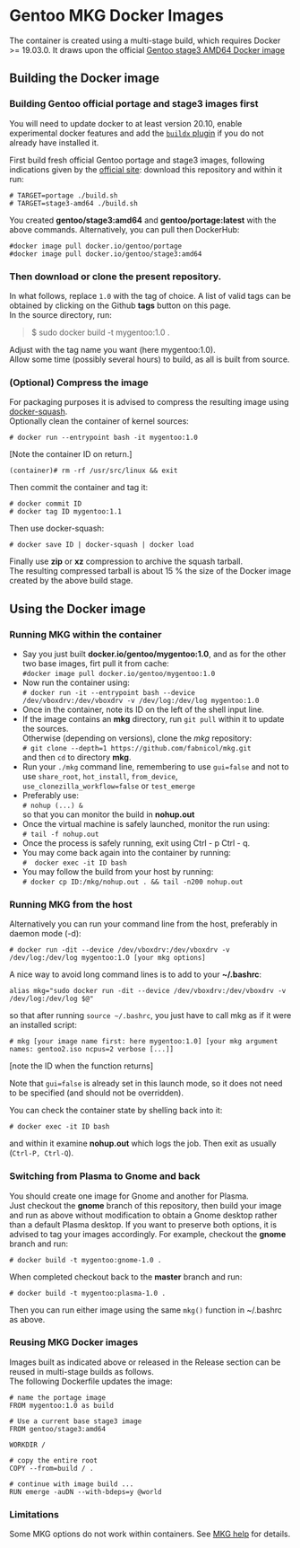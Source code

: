 # Gentoo MKG Docker Images

The container is created using a multi-stage build, which requires Docker >= 19.03.0.
It draws upon the official [Gentoo stage3 AMD64 Docker image](https://github.com/gentoo/gentoo-docker-images)

## Building the Docker image

### Building Gentoo official portage and stage3 images first

You will need to update docker to at least version 20.10, enable experimental docker features and add the [`buildx` plugin](https://github.com/docker/buildx) if you do not already have installed it.   

First build fresh official Gentoo portage and stage3 images, following indications given by the [official site](https://github.com/gentoo/gentoo-docker-images): download this repository and within it run:  

`# TARGET=portage ./build.sh`  
`# TARGET=stage3-amd64 ./build.sh`  

You created **gentoo/stage3:amd64** and **gentoo/portage:latest** with the above commands. 
Alternatively, you can pull then DockerHub:

`#docker image pull docker.io/gentoo/portage`    
`#docker image pull docker.io/gentoo/stage3:amd64`   
   
### Then download or clone the present repository.

In what follows, replace `1.0` with the tag of choice. A list of valid tags can be obtained by clicking on the Github **tags** button on this page.     
In the source directory, run:
   
> $ sudo docker build -t mygentoo:1.0 .   
   
Adjust with the tag name you want (here mygentoo:1.0).   
Allow some time (possibly several hours) to build, as all is built from source.  

### (Optional) Compress the image

For packaging purposes it is advised to compress the resulting image using [docker-squash](https://github.com/jwilder/docker-squash).  
Optionally clean the container of kernel sources:   
   
`# docker run --entrypoint bash -it mygentoo:1.0`       
   
[Note the container ID on return.]   
   
`(container)# rm -rf /usr/src/linux && exit`   
   
Then commit the container and tag it:   
   
`# docker commit ID`   
`# docker tag ID mygentoo:1.1`    
   
Then use docker-squash:   
   
`# docker save ID | docker-squash | docker load`     
   
Finally use **zip** or **xz** compression to archive the squash tarball.     
The resulting compressed tarball is about 15 % the size of the Docker image created by the above build stage.  
    
## Using the Docker image

### Running MKG within the container
      
+ Say you just built **docker.io/gentoo/mygentoo:1.0**, and as for the other two base images, firt pull it from cache:    
`#docker image pull docker.io/gentoo/mygentoo:1.0`   
+ Now run the container using:  
`# docker run -it --entrypoint bash --device /dev/vboxdrv:/dev/vboxdrv -v /dev/log:/dev/log mygentoo:1.0`   
+ Once in the container, note its ID on the left of the shell  input line.   
+ If the image contains an **mkg** directory, run `git pull` within it to update the sources.   
Otherwise (depending on versions), clone the *mkg* repository:   
`# git clone --depth=1 https://github.com/fabnicol/mkg.git`   
and then `cd` to directory **mkg**.   
+ Run your `./mkg` command line, remembering to use `gui=false` and not to use `share_root`, `hot_install`, `from_device`, `use_clonezilla_workflow=false` or `test_emerge`       
+ Preferably use:     
`# nohup (...) &`    
so that you can monitor the build in **nohup.out**   
+ Once the virtual machine is safely launched, monitor the run using:    
`# tail -f nohup.out`     
+ Once the process is safely running, exit using Ctrl - p Ctrl - q.    
+ You may come back again into the container by running:        
`#  docker exec -it ID bash`     
+ You may follow the build from your host by running:   
`# docker cp ID:/mkg/nohup.out . && tail -n200 nohup.out `     
  
### Running MKG from the host

Alternatively you can run your command line from the host, preferably in daemon mode (-d):    

`# docker run -dit --device /dev/vboxdrv:/dev/vboxdrv -v /dev/log:/dev/log mygentoo:1.O [your mkg options]`  

A nice way to avoid long command lines is to add to your **~/.bashrc**:

`alias mkg="sudo docker run -dit --device /dev/vboxdrv:/dev/vboxdrv -v /dev/log:/dev/log $@"`   
  
so that after running `source ~/.bashrc`, you just have to call mkg as if it were an installed script:

`# mkg [your image name first: here mygentoo:1.0] [your mkg argument names: gentoo2.iso ncpus=2 verbose [...]]`    
  
[note the ID when the function returns]  

Note that `gui=false` is already set in this launch mode, so it does not need to be specified (and should not be overridden).  

You can check the container state by shelling back into it:

`# docker exec -it ID bash`    

and within it examine **nohup.out** which logs the job. Then exit as usually (`Ctrl-P, Ctrl-Q`).   

### Switching from Plasma to Gnome and back

You should create one image for Gnome and another for Plasma.   
Just checkout the **gnome** branch of this repository, then build your image and run as above without modification to obtain a Gnome desktop rather than a default Plasma desktop. If you want to preserve both options, it is advised to tag your images accordingly. For example, checkout the **gnome** branch and run:

`# docker build -t mygentoo:gnome-1.0 .`  

When completed checkout back to the **master** branch and run: 

`# docker build -t mygentoo:plasma-1.0 .`  

Then you can run either image using the same `mkg()` function in ~/.bashrc as above.  
   
### Reusing MKG Docker images 

Images built as indicated above or released in the Release section can be reused in multi-stage builds as follows.      
The following Dockerfile updates the image:     

    # name the portage image
    FROM mygentoo:1.0 as build
    
    # Use a current base stage3 image
    FROM gentoo/stage3:amd64
    
    WORKDIR /
    
    # copy the entire root
    COPY --from=build / .
    
    # continue with image build ...
    RUN emerge -auDN --with-bdeps=y @world
    
### Limitations

Some MKG options do not work within containers. See [MKG help](https://github.com/fabnicol/mkg/wiki/3.-Command-line-options) for details.     
  
